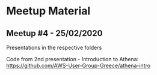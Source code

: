 # Meetup Material


## Meetup #4 - 25/02/2020
Presentations in the respective folders

Code from 2nd presentation - Introduction to Athena:
https://github.com/AWS-User-Group-Greece/athena-intro
